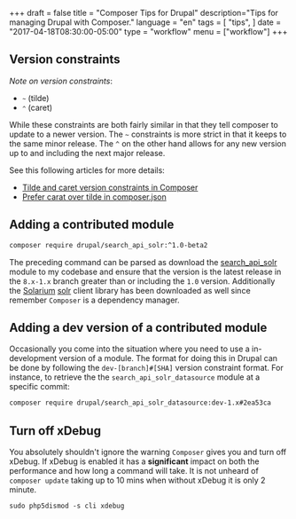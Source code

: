 +++
draft = false
title = "Composer Tips for Drupal"
description="Tips for managing Drupal with Composer."
language = "en"
tags = [
    "tips",
]
date = "2017-04-18T08:30:00-05:00"
type = "workflow"
menu = ["workflow"]
+++

## Version constraints

*Note on version constraints*:

* <code>`~`</code> (tilde)
* <code>`^`</code> (caret)

While these constraints are both fairly similar in that they tell composer to
update to a newer version. The `~` constraints is more strict in that it keeps
to the same minor release. The `^` on the other hand allows for any new version
up to and including the next major release.

See this following articles for more details:

* [Tilde and caret version constraints in Composer][constraints]
* [Prefer carat over tilde in composer.json][constraint_caret]

## Adding a contributed module

```sh
composer require drupal/search_api_solr:^1.0-beta2
```

The preceding command can be parsed as download the
[search_api_solr][sapi_solr] module to my codebase and ensure that the version
is the latest release in the `8.x-1.x` branch greater than or including the
`1.0` version. Additionally the [Solarium][solarium] [solr][solr] client
library has been downloaded as well since remember `Composer` is a dependency
manager.

## Adding a dev version of a contributed module

Occasionally you come into the situation where you need to use a in-development
version of a module. The format for doing this in Drupal can be done by
following the `dev-[branch]#[SHA]` version constraint format. For instance, to
retrieve the the `search_api_solr_datasource` module at a specific commit:

```sh
composer require drupal/search_api_solr_datasource:dev-1.x#2ea53ca
```

## Turn off xDebug

You absolutely shouldn't ignore the warning `Composer` gives you and turn off
xDebug. If xDebug is enabled it has a **significant** impact on both the
performance and how long a command will take. It is not unheard of
`composer update` taking up to 10 mins when without xDebug it is only 2 minute.

```
sudo php5dismod -s cli xdebug
```

[constraints]:          https://getcomposer.org/doc/articles/versions.md#next-significant-release-operators
[constraint_caret]:     https://www.drupal.org/node/2769841
[sapi_solr]:            https://www.drupal.org/project/search_api_solr
[solarium]:             https://github.com/solariumphp/solarium
[solr]:                 http://lucene.apache.org/solr/
